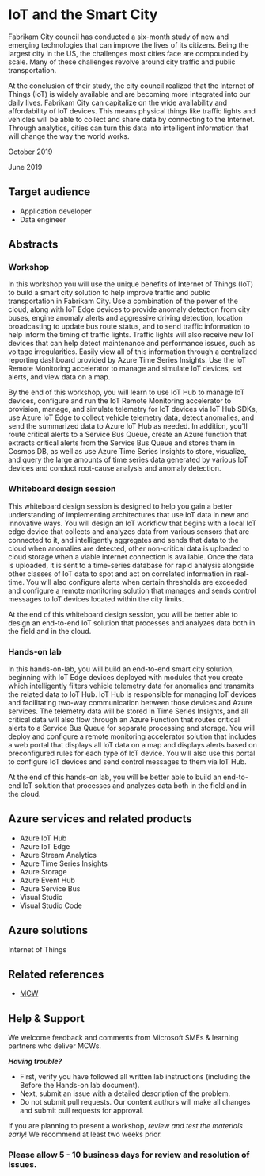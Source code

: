 # IoT and the Smart City 

Fabrikam City council has conducted a six-month study of new and emerging technologies that can improve the lives of its citizens. Being the largest city in the US, the challenges most cities face are compounded by scale. Many of these challenges revolve around city traffic and public transportation.

At the conclusion of their study, the city council realized that the Internet of Things (IoT) is widely available and are becoming more integrated into our daily lives. Fabrikam City can capitalize on the wide availability and affordability of IoT devices. This means physical things like traffic lights and vehicles will be able to collect and share data by connecting to the Internet. Through analytics, cities can turn this data into intelligent information that will change the way the world works.

October 2019

June 2019

## Target audience
- Application developer
- Data engineer

## Abstracts

### Workshop

In this workshop you will use the unique benefits of Internet of Things (IoT) to build a smart city solution to help improve traffic and public transportation in Fabrikam City. Use a combination of the power of the cloud, along with IoT Edge devices to provide anomaly detection from city buses, engine anomaly alerts and aggressive driving detection, location broadcasting to update bus route status, and to send traffic information to help inform the timing of traffic lights. Traffic lights will also receive new IoT devices that can help detect maintenance and performance issues, such as voltage irregularities. Easily view all of this information through a centralized reporting dashboard provided by Azure Time Series Insights. Use the IoT Remote Monitoring accelerator to manage and simulate IoT devices, set alerts, and view data on a map.

By the end of this workshop, you will learn to use IoT Hub to manage IoT devices, configure and run the IoT Remote Monitoring accelerator to provision, manage, and simulate telemetry for IoT devices via IoT Hub SDKs, use Azure IoT Edge to collect vehicle telemetry data, detect anomalies, and send the summarized data to Azure IoT Hub as needed.  In addition, you'll route critical alerts to a Service Bus Queue, create an Azure function that extracts critical alerts from the Service Bus Queue and stores them in Cosmos DB, as well as use Azure Time Series Insights to store, visualize, and query the large amounts of time series data generated by various IoT devices and conduct root-cause analysis and anomaly detection.

### Whiteboard design session

This whiteboard design session is designed to help you gain a better understanding of implementing architectures that use IoT data in new and innovative ways. You will design an IoT workflow that begins with a local IoT edge device that collects and analyzes data from various sensors that are connected to it, and intelligently aggregates and sends that data to the cloud when anomalies are detected, other non-critical data is uploaded to cloud storage when a viable internet connection is available. Once the data is uploaded, it is sent to a time-series database for rapid analysis alongside other classes of IoT data to spot and act on correlated information in real-time. You will also configure alerts when certain thresholds are exceeded and configure a remote monitoring solution that manages and sends control messages to IoT devices located within the city limits.

At the end of this whiteboard design session, you will be better able to design an end-to-end IoT solution that processes and analyzes data both in the field and in the cloud.

### Hands-on lab

In this hands-on-lab, you will build an end-to-end smart city solution, beginning with IoT Edge devices deployed with modules that you create which intelligently filters vehicle telemetry data for anomalies and transmits the related data to IoT Hub. IoT Hub is responsible for managing IoT devices and facilitating two-way communication between those devices and Azure services. The telemetry data will be stored in Time Series Insights, and all critical data will also flow through an Azure Function that routes critical alerts to a Service Bus Queue for separate processing and storage. You will deploy and configure a remote monitoring accelerator solution that includes a web portal that displays all IoT data on a map and displays alerts based on preconfigured rules for each type of IoT device. You will also use this portal to configure IoT devices and send control messages to them via IoT Hub.

At the end of this hands-on lab, you will be better able to build an end-to-end IoT solution that processes and analyzes data both in the field and in the cloud.

## Azure services and related products
- Azure IoT Hub
- Azure IoT Edge
- Azure Stream Analytics
- Azure Time Series Insights
- Azure Storage
- Azure Event Hub
- Azure Service Bus
- Visual Studio
- Visual Studio Code

## Azure solutions
Internet of Things

## Related references
- [MCW](https://github.com/Microsoft/MCW)

## Help & Support

We welcome feedback and comments from Microsoft SMEs & learning partners who deliver MCWs.  

***Having trouble?***
- First, verify you have followed all written lab instructions (including the Before the Hands-on lab document).
- Next, submit an issue with a detailed description of the problem.
- Do not submit pull requests. Our content authors will make all changes and submit pull requests for approval.    

If you are planning to present a workshop, *review and test the materials early*! We recommend at least two weeks prior.

### Please allow 5 - 10 business days for review and resolution of issues.

